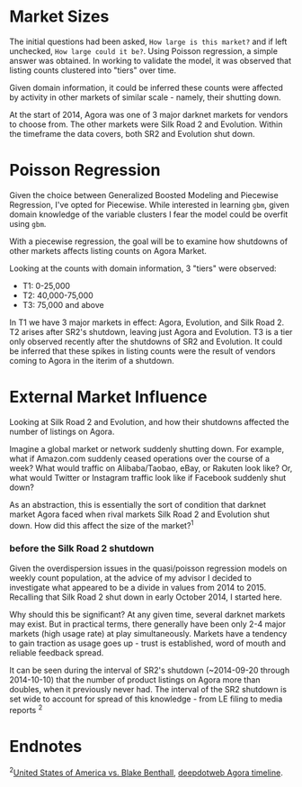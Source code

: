 # Market Sizes

The initial questions had been asked, `How large is this market?` and if left unchecked, `How large could it be?`. Using Poisson regression, a simple answer was obtained. In working to validate the model, it was observed that listing counts clustered into "tiers" over time.

Given domain information, it could be inferred these counts were affected by activity in other markets of similar scale - namely, their shutting down. 

At the start of 2014, Agora was one of 3 major darknet markets for vendors to choose from. The other markets were Silk Road 2 and Evolution. Within the timeframe the data covers, both SR2 and Evolution shut down. 


# Poisson Regression

Given the choice between Generalized Boosted Modeling and Piecewise Regression, I've opted for Piecewise. While interested in learning `gbm`, given domain knowledge of the variable clusters I fear the model could be overfit using `gbm`. 

With a piecewise regression, the goal will be to examine how shutdowns of other markets affects listing counts on Agora Market.

Looking at the counts with domain information, 3 "tiers" were observed:

- T1: 0-25,000
- T2: 40,000-75,000
- T3: 75,000 and above

In T1 we have 3 major markets in effect: Agora, Evolution, and Silk Road 2. T2 arises after SR2's shutdown, leaving just Agora and Evolution. T3 is a tier only observed recently after the shutdowns of SR2 and Evolution. It could be inferred that these spikes in listing counts were the result of vendors coming to Agora in the iterim of a shutdown. 

# External Market Influence

Looking at Silk Road 2 and Evolution, and how their shutdowns affected the number of listings on Agora. 

Imagine a global market or network suddenly shutting down. For example, what if Amazon.com suddenly ceased operations over the course of a week? What would traffic on Alibaba/Taobao, eBay, or Rakuten look like? Or, what would Twitter or Instagram traffic look like if Facebook suddenly shut down? 

As an abstraction, this is essentially the sort of condition that darknet market Agora faced when rival markets Silk Road 2 and Evolution shut down. How did this affect the size of the market?<sup>1</sup>


### before the Silk Road 2 shutdown

Given the overdispersion issues in the quasi/poisson regression models on weekly count population, at the advice of my advisor I decided to investigate what appeared to be a divide in values from 2014 to 2015. Recalling that Silk Road 2 shut down in early October 2014, I started here.

Why should this be significant? At any given time, several darknet markets may exist. But in practical terms, there generally have been only 2-4 major markets (high usage rate) at play simultaneously. Markets have a tendency to gain traction as usage goes up - trust is established, word of mouth and reliable feedback spread.

It can be seen during the interval of SR2's shutdown (~2014-09-20 through 2014-10-10) that the number of product listings on Agora more than doubles, when it previously never had. The interval of the SR2 shutdown is set wide to account for spread of this knowledge - from LE filing to media reports <sup>2</sup> 





# Endnotes

<sup>2</sup>[United States of America vs. Blake Benthall](https://www.justice.gov/sites/default/files/usao-sdny/legacy/2015/03/25/Benthall,%20Blake%20Complaint.pdf), [deepdotweb Agora timeline]().




